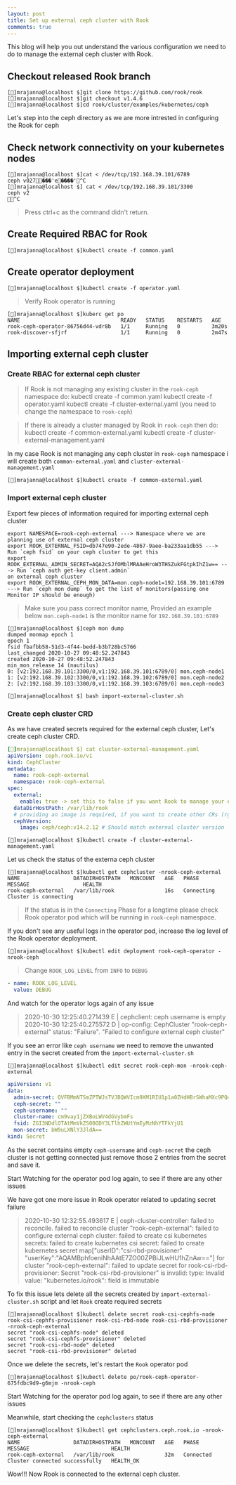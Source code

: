 ```yaml
---
layout: post
title: Set up external ceph cluster with Rook
comments: true
---
```


This blog will help you out understand the various configuration we need to do
to manage the external ceph cluster with Rook.

## Checkout released Rook branch

```bash=
[🎩︎]mrajanna@localhost $]git clone https://github.com/rook/rook
[🎩︎]mrajanna@localhost $]git checkout v1.4.6
[🎩︎]mrajanna@localhost $]cd rook/cluster/examples/kubernetes/ceph
```

Let's step into the ceph directory as we are more intrested in configuring the
Rook for ceph

## Check network connectivity on your kubernetes nodes

```bash=
[🎩︎]mrajanna@localhost $]cat < /dev/tcp/192.168.39.101/6789
ceph v027���'e����'^C
[🎩︎]mrajanna@localhost $] cat < /dev/tcp/192.168.39.101/3300
ceph v2
^C
```

> Press ctrl+c as the command didn't return.

## Create Required RBAC for Rook

```bash=
[🎩︎]mrajanna@localhost $]kubectl create -f common.yaml
```

## Create operator deployment

```bash=
[🎩︎]mrajanna@localhost $]kubectl create -f operator.yaml
```

> Verify Rook operator is running

 ```bash=
[🎩︎]mrajanna@localhost $]kuberc get po
NAME                                READY   STATUS    RESTARTS   AGE
rook-ceph-operator-86756d44-vdr8b   1/1     Running   0          3m20s
rook-discover-sfjrf                 1/1     Running   0          2m47s
```

## Importing external ceph cluster

### Create RBAC for external ceph cluster

> If Rook is not managing any existing cluster in the `rook-ceph` namespace do:
> kubectl create -f common.yaml
> kubectl create -f operator.yaml
> kubectl create -f cluster-external.yaml (you need to change the namespace to `rook-ceph`)

> If there is already a cluster managed by Rook in `rook-ceph` then do:
> kubectl create -f common-external.yaml
> kubectl create -f cluster-external-management.yaml

In my case Rook is not managing any ceph cluster in `rook-ceph` namespace i
will create both `common-external.yaml` and `cluster-external-management.yaml`

```bash=
[🎩︎]mrajanna@localhost $]kubectl create -f common-external.yaml
```

### Import external ceph cluster

Export few pieces of information required for importing external ceph cluster

```bash=
export NAMESPACE=rook-ceph-external ---> Namespace where we are planning use of external ceph cluster
export ROOK_EXTERNAL_FSID=db747e90-2ede-4867-9aee-ba233aa1db55 ---> Run `ceph fsid` on your ceph cluster to get this
export ROOK_EXTERNAL_ADMIN_SECRET=AQA2cSJfOMblMRAAeHroW3THSZukFGtpkIhZ1w== ---> Run `ceph auth get-key client.admin`
on external ceph cluster
export ROOK_EXTERNAL_CEPH_MON_DATA=mon.ceph-node1=192.168.39.101:6789 ---> Run `ceph mon dump` to get the list of monitors(passing one Monitor IP should be enough)
```

>Make sure you pass correct monitor name, Provided an example below
> `mon.ceph-node1` is the monitor name for `192.168.39.101:6789`

```bash=
[🎩︎]mrajanna@localhost $]ceph mon dump
dumped monmap epoch 1
epoch 1
fsid fbafbb58-51d3-4f44-bedd-b3b728bc5766
last_changed 2020-10-27 09:48:52.247843
created 2020-10-27 09:48:52.247843
min_mon_release 14 (nautilus)
0: [v2:192.168.39.101:3300/0,v1:192.168.39.101:6789/0] mon.ceph-node1
1: [v2:192.168.39.102:3300/0,v1:192.168.39.102:6789/0] mon.ceph-node2
2: [v2:192.168.39.103:3300/0,v1:192.168.39.103:6789/0] mon.ceph-node3

```

```bash=
[🎩︎]mrajanna@localhost $] bash import-external-cluster.sh
```

### Create ceph cluster CRD

As we have created  secrets required for the external ceph cluster, Let's create
ceph cluster CRD.

```yaml
[🎩︎]mrajanna@localhost $] cat cluster-external-management.yaml
apiVersion: ceph.rook.io/v1
kind: CephCluster
metadata:
  name: rook-ceph-external
  namespace: rook-ceph-external
spec:
  external:
    enable: true -> set this to false if you want Rook to manage your external ceph cluster
  dataDirHostPath: /var/lib/rook
  # providing an image is required, if you want to create other CRs (rgw, mds, nfs)
  cephVersion:
    image: ceph/ceph:v14.2.12 # Should match external cluster version
```

```bash=
[🎩︎]mrajanna@localhost $]kubectl create -f cluster-external-management.yaml
```

Let us check the status of the externa ceph cluster

```bash=
[🎩︎]mrajanna@localhost $]kubectl get cephcluster -nrook-ceph-external
NAME                 DATADIRHOSTPATH   MONCOUNT   AGE   PHASE        MESSAGE                 HEALTH
rook-ceph-external   /var/lib/rook                16s   Connecting   Cluster is connecting
```

> If the status is in the `Connecting` Phase for a longtime please check Rook
> operator pod which will be running in `rook-ceph` namespace.

If you don't see any useful logs in the operator pod, increase the log level of
the Rook operator deployment.

```bash=
[🎩︎]mrajanna@localhost $]kubectl edit deployment rook-ceph-operator -nrook-ceph
```

> Change `ROOK_LOG_LEVEL` from `INFO` to `DEBUG`

```yaml
- name: ROOK_LOG_LEVEL
  value: DEBUG
```

And watch for the operator logs again of any issue

> 2020-10-30 12:25:40.271439 E | cephclient: ceph username is empty
2020-10-30 12:25:40.275572 D | op-config: CephCluster "rook-ceph-external" status: "Failure". "Failed to configure external ceph cluster"

If you see an error like `ceph username` we need to remove the unwanted entry in
the secret created from the `import-external-cluster.sh`

```bash=
[🎩︎]mrajanna@localhost $]kubectl edit secret rook-ceph-mon -nrook-ceph-external
```

```yaml
apiVersion: v1
data:
  admin-secret: QVFBMmNTSmZPTWJsTVJBQWVIcm9XM1RIU1p1a0ZHdHBrSWhaMXc9PQ==
  ceph-secret: ""
  ceph-username: ""
  cluster-name: cm9vay1jZXBoLWV4dGVybmFs
  fsid: ZGI3NDdlOTAtMmVkZS00ODY3LTlhZWUtYmEyMzNhYTFkYjU1
  mon-secret: bW9uLXNlY3JldA==
kind: Secret
```

As the secret contains empty `ceph-username` and `ceph-secret` the ceph cluster
is not getting connected just remove those 2 entries from the secret and save it.

Start Watching for the operator pod log again, to see if there are any other
issues

We have got one more issue in Rook operator related to updating secret failure

> 2020-10-30 12:32:55.493617 E | ceph-cluster-controller: failed to reconcile.
> failed to reconcile cluster "rook-ceph-external": failed to configure
> external ceph cluster: failed to create csi kubernetes secrets: failed to
> create kubernetes csi secret: failed to create kubernetes secret
> map["userID":"csi-rbd-provisioner"
> "userKey":"AQAMBphfoeniNhAAtE7ZO00ZPBiJLwHU1hZnAw=="] for cluster
> "rook-ceph-external": failed to update secret for rook-csi-rbd-provisioner:
> Secret "rook-csi-rbd-provisioner" is invalid: type: Invalid value:
> "kubernetes.io/rook": field is immutable

To fix this issue lets delete all the secrets created by
`import-external-cluster.sh` script and let `Rook` create required secrets

```bash=
[🎩︎]mrajanna@localhost $]kubectl delete secret rook-csi-cephfs-node rook-csi-cephfs-provisioner rook-csi-rbd-node rook-csi-rbd-provisioner -nrook-ceph-external
secret "rook-csi-cephfs-node" deleted
secret "rook-csi-cephfs-provisioner" deleted
secret "rook-csi-rbd-node" deleted
secret "rook-csi-rbd-provisioner" deleted
```

Once we delete the secrets, let's restart the `Rook` operator pod

```bash=
[🎩︎]mrajanna@localhost $]kubectl delete po/rook-ceph-operator-675fdbc9d9-g6mjm -nrook-ceph
```

Start Watching for the operator pod log again, to see if there are any other
issues

Meanwhile, start checking the `cephclusters` status

```bash=
[🎩︎]mrajanna@localhost $]kubectl get cephclusters.ceph.rook.io -nrook-ceph-external
NAME                 DATADIRHOSTPATH   MONCOUNT   AGE   PHASE       MESSAGE                          HEALTH
rook-ceph-external   /var/lib/rook                32m   Connected   Cluster connected successfully   HEALTH_OK
```

Wow!!! Now Rook is connected to the external ceph cluster.
